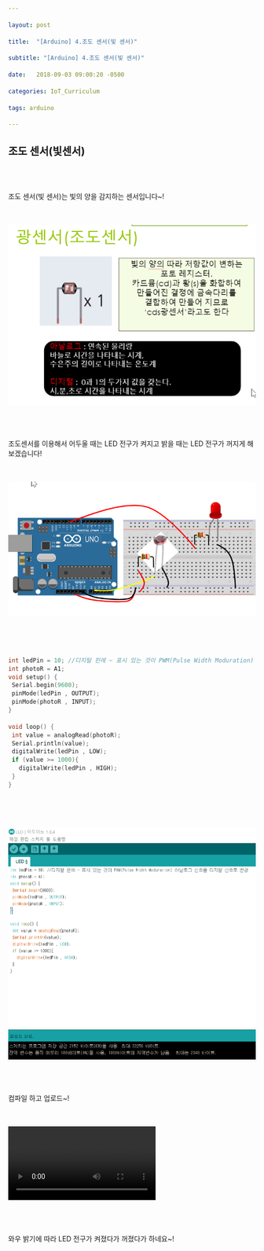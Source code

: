 ```yaml
---

layout: post

title:  "[Arduino] 4.조도 센서(빛 센서)"

subtitle: "[Arduino] 4.조도 센서(빛 센서)"

date:   2018-09-03 09:00:20 -0500

categories: IoT_Curriculum

tags: arduino

---
```


## 조도 센서(빛센서)

<br>
<br>
<br>
조도 센서(빛 센서)는 빛의 양을 감지하는 센서입니다~!
<br>
<br>
<br>

![image](/image/Arduino_image/Arduino_image_19.png)

<br>
<br>
<br>
조도센서를 이용해서 어두울 때는 LED 전구가 켜지고 밝을 때는 LED 전구가 꺼지게 해보겠습니다!
<br>
<br>
<br>

![image](/image/Arduino_image/Arduino_image_20.png)

<br>
<br>
<br>

```cpp
int ledPin = 10; //디지털 핀에 ~ 표시 있는 것이 PWM(Pulse Width Moduration) 아날로그 신호를 디지털 신호로 변경
int photoR = A1;
void setup() {
 Serial.begin(9600);
 pinMode(ledPin , OUTPUT);
 pinMode(photoR , INPUT);
}

void loop() {
 int value = analogRead(photoR);
 Serial.println(value);
 digitalWrite(ledPin , LOW);
 if (value >= 1000){
   digitalWrite(ledPin , HIGH);
 }
}
```

<br>
<br>
<br>

![image](/image/Arduino_image/Arduino_image_21.png)

<br>
<br>
<br>
컴파일 하고 업로드~!
<br>
<br>
<br>

<video src="/image/Arduino_image/Arduino_video_06.mp4" controls autoplay></video>

<br>
<br>
<br>
와우 밝기에 따라 LED 전구가 켜졌다가 꺼졌다가 하네요~!

